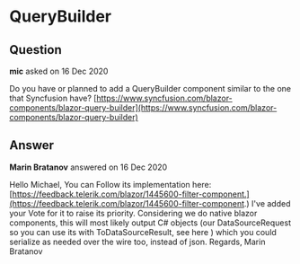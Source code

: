 # QueryBuilder

## Question

**mic** asked on 16 Dec 2020

Do you have or planned to add a QueryBuilder component similar to the one that Syncfusion have? [https://www.syncfusion.com/blazor-components/blazor-query-builder](https://www.syncfusion.com/blazor-components/blazor-query-builder)

## Answer

**Marin Bratanov** answered on 16 Dec 2020

Hello Michael, You can Follow its implementation here: [https://feedback.telerik.com/blazor/1445600-filter-component.](https://feedback.telerik.com/blazor/1445600-filter-component.) I've added your Vote for it to raise its priority. Considering we do native blazor components, this will most likely output C# objects (our DataSourceRequest so you can use its with ToDataSourceResult, see here ) which you could serialize as needed over the wire too, instead of json. Regards, Marin Bratanov
